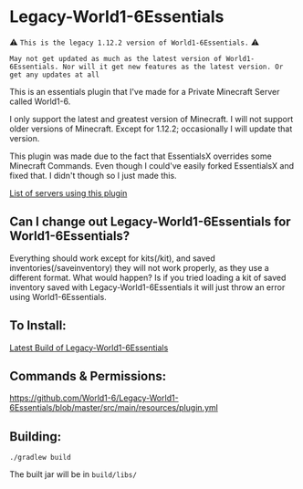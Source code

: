 # Legacy-World1-6Essentials
⚠️ `This is the legacy 1.12.2 version of World1-6Essentials.` ⚠️

`May not get updated as much as the latest version of World1-6Essentials. Nor will it get new features as the latest version. Or get any updates at all`

This is an essentials plugin that I've made for a Private Minecraft Server called World1-6.

I only support the latest and greatest version of Minecraft. I will not support older versions of Minecraft.
Except for 1.12.2; occasionally I will update that version.

This plugin was made due to the fact that EssentialsX overrides some Minecraft Commands.
Even though I could've easily forked EssentialsX and fixed that. I didn't though so I just made this.

[List of servers using this plugin](https://bstats.org/plugin/bukkit/World1-6Essentials)
## Can I change out Legacy-World1-6Essentials for World1-6Essentials?
Everything should work except for kits(/kit), and saved inventories(/saveinventory) they will not work properly, as they use a different format.
What would happen? Is if you tried loading a kit of saved inventory saved with Legacy-World1-6Essentials it will just throw an error using World1-6Essentials.

## To Install:
[Latest Build of Legacy-World1-6Essentials](https://github.com/World1-6/Legacy-World1-6Essentials/releases)

## Commands & Permissions:
https://github.com/World1-6/Legacy-World1-6Essentials/blob/master/src/main/resources/plugin.yml

## Building:
`./gradlew build`

The built jar will be in `build/libs/`